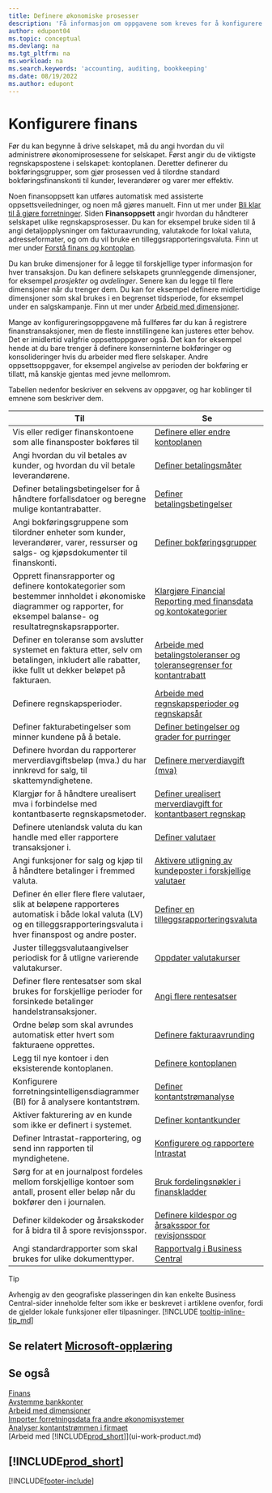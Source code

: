 ```yaml
---
title: Definere økonomiske prosesser
description: 'Få informasjon om oppgavene som kreves for å konfigurere finans i virksomheten slik at alle regnskaps-, revisjons- og bokføringsbehov dekkes.'
author: edupont04
ms.topic: conceptual
ms.devlang: na
ms.tgt_pltfrm: na
ms.workload: na
ms.search.keywords: 'accounting, auditing, bookkeeping'
ms.date: 08/19/2022
ms.author: edupont
---
```

# <a name="setting-up-finance"></a>Konfigurere finans

Før du kan begynne å drive selskapet, må du angi hvordan du vil administrere økonomiprosessene for selskapet. Først angir du de viktigste regnskapspostene i selskapet: kontoplanen. Deretter definerer du bokføringsgrupper, som gjør prosessen ved å tilordne standard bokføringsfinanskonti til kunder, leverandører og varer mer effektiv.

Noen finansoppsett kan utføres automatisk med assisterte oppsettsveiledninger, og noen må gjøres manuelt. Finn ut mer under [Bli klar til å gjøre forretninger](ui-get-ready-business.md). Siden **Finansoppsett** angir hvordan du håndterer selskapet ulike regnskapsprosesser. Du kan for eksempel bruke siden til å angi detaljopplysninger om fakturaavrunding, valutakode for lokal valuta, adresseformater, og om du vil bruke en tilleggsrapporteringsvaluta. Finn ut mer under [Forstå finans og kontoplan](finance-general-ledger.md).  

Du kan bruke dimensjoner for å legge til forskjellige typer informasjon for hver transaksjon. Du kan definere selskapets grunnleggende dimensjoner, for eksempel *prosjekter* og *avdelinger*. Senere kan du legge til flere dimensjoner når du trenger dem. Du kan for eksempel definere midlertidige dimensjoner som skal brukes i en begrenset tidsperiode, for eksempel under en salgskampanje. Finn ut mer under [Arbeid med dimensjoner](finance-dimensions.md).

Mange av konfigureringsoppgavene må fullføres før du kan å registrere finanstransaksjoner, men de fleste innstillingene kan justeres etter behov. Det er imidlertid valgfrie oppsettoppgaver også. Det kan for eksempel hende at du bare trenger å definere konserninterne bokføringer og konsolideringer hvis du arbeider med flere selskaper. Andre oppsettsoppgaver, for eksempel angivelse av perioden der bokføring er tillatt, må kanskje gjentas med jevne mellomrom.  

Tabellen nedenfor beskriver en sekvens av oppgaver, og har koblinger til emnene som beskriver dem.

| Til | Se |
| --- | --- |
|Vis eller rediger finanskontoene som alle finansposter bokføres til|[Definere eller endre kontoplanen](finance-setup-chart-accounts.md)|
| Angi hvordan du vil betales av kunder, og hvordan du vil betale leverandørene. |[Definer betalingsmåter](finance-payment-methods.md) |
| Definer betalingsbetingelser for å håndtere forfallsdatoer og beregne mulige kontantrabatter.|[Definer betalingsbetingelser](finance-payment-terms.md) |
| Angi bokføringsgruppene som tilordner enheter som kunder, leverandører, varer, ressurser og salgs- og kjøpsdokumenter til finanskonti. |[Definer bokføringsgrupper](finance-posting-groups.md)|
|Opprett finansrapporter og definere kontokategorier som bestemmer innholdet i økonomiske diagrammer og rapporter, for eksempel balanse- og resultatregnskapsrapporter.|[Klargjøre Financial Reporting med finansdata og kontokategorier](bi-how-work-account-schedule.md)|
|Definer en toleranse som avslutter systemet en faktura etter, selv om betalingen, inkludert alle rabatter, ikke fullt ut dekker beløpet på fakturaen.|[Arbeide med betalingstoleranser og toleransegrenser for kontantrabatt](finance-payment-tolerance-and-payment-discount-tolerance.md)|
| Definere regnskapsperioder. |[Arbeide med regnskapsperioder og regnskapsår](finance-accounting-periods-and-fiscal-years.md) |
|Definer fakturabetingelser som minner kundene på å betale.|[Definer betingelser og grader for purringer](finance-setup-reminders.md)|
| Definere hvordan du rapporterer merverdiavgiftsbeløp (mva.) du har innkrevd for salg, til skattemyndighetene. |[Definere merverdiavgift (mva)](finance-setup-vat.md)|
|Klargjør for å håndtere urealisert mva i forbindelse med kontantbaserte regnskapsmetoder.|[Definer urealisert merverdiavgift for kontantbasert regnskap](finance-setup-unrealized-vat.md)|
|Definere utenlandsk valuta du kan handle med eller rapportere transaksjoner i.|[Definer valutaer](finance-set-up-currencies.md)|
| Angi funksjoner for salg og kjøp til å håndtere betalinger i fremmed valuta.|[Aktivere utligning av kundeposter i forskjellige valutaer](finance-how-enable-application-ledger-entries-different-currencies.md)
|Definer én eller flere flere valutaer, slik at beløpene rapporteres automatisk i både lokal valuta (LV) og en tilleggsrapporteringsvaluta i hver finanspost og andre poster.|[Definer en tilleggsrapporteringsvaluta](finance-how-setup-additional-currencies.md)|
|Juster tilleggsvalutaangivelser periodisk for å utligne varierende valutakurser.|[Oppdater valutakurser](finance-how-update-currencies.md)|
|Definer flere rentesatser som skal brukes for forskjellige perioder for forsinkede betalinger handelstransaksjoner.|[Angi flere rentesatser](finance-how-to-set-up-multiple-interest-rates.md)|
|Ordne beløp som skal avrundes automatisk etter hvert som fakturaene opprettes.|[Definere fakturaavrunding](finance-set-up-invoice-rounding.md)|
| Legg til nye kontoer i den eksisterende kontoplanen. |[Definere kontoplanen](finance-setup-chart-accounts.md) |
| Konfigurere forretningsintelligensdiagrammer (BI) for å analysere kontantstrøm. |[Definer kontantstrømanalyse](finance-setup-cash-flow-analyses.md) |
|Aktiver fakturering av en kunde som ikke er definert i systemet.|[Definer kontantkunder](finance-how-to-set-up-cash-customers.md)|
| Definer Intrastat-rapportering, og send inn rapporten til myndighetene. | [Konfigurere og rapportere Intrastat](finance-how-setup-report-intrastat.md)|
|Sørg for at en journalpost fordeles mellom forskjellige kontoer som antall, prosent eller beløp når du bokfører den i journalen.|[Bruk fordelingsnøkler i finanskladder](ui-how-use-allocation-keys-general-journals.md)|
|Definer kildekoder og årsakskoder for å bidra til å spore revisjonsspor.|[Definere kildespor og årsaksspor for revisjonsspor](finance-setup-trail-codes.md)|
|Angi standardrapporter som skal brukes for ulike dokumenttyper.|[Rapportvalg i Business Central](across-report-selections.md)|

> [!TIP]
> Avhengig av den geografiske plasseringen din kan enkelte Business Central-sider inneholde felter som ikke er beskrevet i artiklene ovenfor, fordi de gjelder lokale funksjoner eller tilpasninger. [!INCLUDE [tooltip-inline-tip_md](includes/tooltip-inline-tip_md.md)]

## <a name="see-related-microsoft-training"></a>Se relatert [Microsoft-opplæring](/training/paths/set-up-financial-management-dynamics-365-business-central/)

## <a name="see-also"></a>Se også

[Finans](finance.md)  
[Avstemme bankkonter](bank-manage-bank-accounts.md)  
[Arbeid med dimensjoner](finance-dimensions.md)  
[Importer forretningsdata fra andre økonomisystemer](across-import-data-configuration-packages.md)  
[Analyser kontantstrømmen i firmaet](finance-analyze-cash-flow.md)  
[Arbeid med [!INCLUDE[prod_short](includes/prod_short.md)]](ui-work-product.md)  

## [!INCLUDE[prod_short](includes/free_trial_md.md)]  

[!INCLUDE[footer-include](includes/footer-banner.md)]
